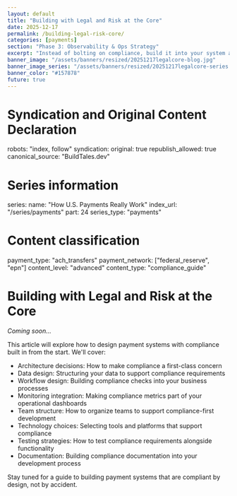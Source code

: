 ```yaml
---
layout: default
title: "Building with Legal and Risk at the Core"
date: 2025-12-17
permalink: /building-legal-risk-core/
categories: [payments]
section: "Phase 3: Observability & Ops Strategy"
excerpt: "Instead of bolting on compliance, build it into your system architecture from the ground up."
banner_image: "/assets/banners/resized/20251217legalcore-blog.jpg"
banner_image_series: "/assets/banners/resized/20251217legalcore-series.jpg"
banner_color: "#157878"
future: true
---
```


# Syndication and Original Content Declaration
robots: "index, follow"
syndication:
  original: true
  republish_allowed: true
  canonical_source: "BuildTales.dev"

# Series information
series:
  name: "How U.S. Payments Really Work"
  index_url: "/series/payments"
  part: 24
  series_type: "payments"

# Content classification
payment_type: "ach_transfers"
payment_network: ["federal_reserve", "epn"]
content_level: "advanced"
content_type: "compliance_guide"

# Building with Legal and Risk at the Core

*Coming soon...*

This article will explore how to design payment systems with compliance built in from the start. We'll cover:

- Architecture decisions: How to make compliance a first-class concern
- Data design: Structuring your data to support compliance requirements
- Workflow design: Building compliance checks into your business processes
- Monitoring integration: Making compliance metrics part of your operational dashboards
- Team structure: How to organize teams to support compliance-first development
- Technology choices: Selecting tools and platforms that support compliance
- Testing strategies: How to test compliance requirements alongside functionality
- Documentation: Building compliance documentation into your development process

Stay tuned for a guide to building payment systems that are compliant by design, not by accident.

